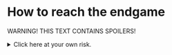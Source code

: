 # How to reach the endgame

WARNING! THIS TEXT CONTAINS SPOILERS!

<details>
<summary>Click here at your own risk.</summary>

- Get home RAM to 128gb.

Location Factions:

- do NOT join sector-12 faction
- Get money to $30mil
- Join Chongquin, New Tokyo, and Ishima

Hacker factions

- find CSEC
- backdoor CSEC
- join cybersec faction
- find avmnite-02h
- hack avmnite-02h manually
- join NiteSec faction (ram at 32gb)
- find I.I.I.I
- hack I.I.I.I manually
- join The Black Hand faction (ram at 64gb)
- find run4theh111z
- hack run4theh111z manually
- join BitRunners faction (ram at 128gb)

Endgame

- Meet `fl1ght.exe` requirements. 30 augs is hardest part.
- Join Daedelus faction
- Install Red Pill
- find w0r1d_d43m0n
- hack it!
TADA!
</details>
